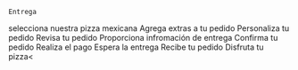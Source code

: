     Entrega
selecciona nuestra pizza mexicana
Agrega extras a tu pedido
Personaliza tu pedido
Revisa tu pedido
Proporciona infromación de entrega
Confirma tu pedido
Realiza el pago
Espera la entrega
Recibe tu pedido
Disfruta tu pizza<
